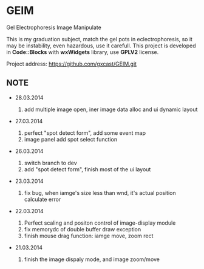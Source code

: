 GEIM
====

Gel Electrophoresis Image Manipulate

This is my graduation subject, match the gel pots in eclectrophoresis, so it may be instability, even hazardous, use it carefull. This project is developed in __Code::Blocks__ with __wxWidgets__ library, use __GPLV2__ license.

Project address: <https://github.com/gxcast/GEIM.git>

NOTE
----
* 28.03.2014
    1. add multiple image open, iner image data alloc and ui dynamic layout

* 27.03.2014
    1. perfect "spot detect form", add some event map
    2. image panel add spot select function

* 26.03.2014
    1. switch branch to dev
    2. add "spot detect form", finish most of the ui layout

* 23.03.2014
    1. fix bug, when iamge's size less than wnd, it's actual position calculate error

* 22.03.2014
    1. Perfect scaling and positon control of image-display module
    2. fix memorydc of double buffer draw exception
    3. finish mouse drag function: iamge move, zoom rect

* 21.03.2014
    1. finish the image dispaly mode, and image zoom/move

